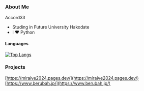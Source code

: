 ### About Me

Accord33

 - Studing in Future University Hakodate
 - I ❤️ Python

#### Languages
[![Top Langs](https://github-readme-stats.vercel.app/api/top-langs/?username=Accord33&layout=compact&hide=html&hide_title=true)](https://github.com/anuraghazra/github-readme-stats)


### Projects

[https://miraive2024.pages.dev/](https://miraive2024.pages.dev/)<br>
[https://www.berubah.jp/](https://www.berubah.jp/)
